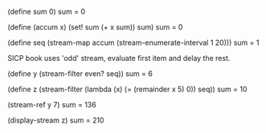 (define sum 0)
sum = 0

(define (accum x) (set! sum (+ x sum)) sum)
sum = 0

(define seq (stream-map accum (stream-enumerate-interval 1 20)))
sum = 1

SICP book uses 'odd' stream, evaluate first item and delay the rest.

(define y (stream-filter even? seq))
sum = 6

(define z (stream-filter (lambda (x) (= (remainder x 5) 0)) seq))
sum = 10

(stream-ref y 7)
sum = 136

(display-stream z)
sum = 210
